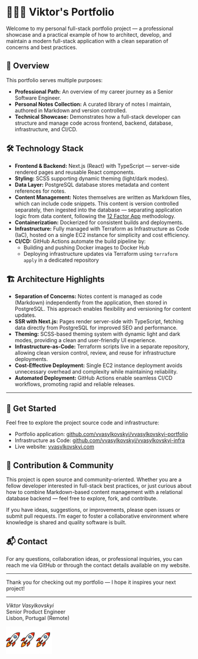 # 🚀🚀🚀 Viktor's Portfolio

Welcome to my personal full-stack portfolio project — a professional showcase and a practical example of how to architect, develop, and maintain a modern full-stack application with a clean separation of concerns and best practices.

## 🚀 Overview

This portfolio serves multiple purposes:

- **Professional Path:** An overview of my career journey as a Senior Software Engineer.
- **Personal Notes Collection:** A curated library of notes I maintain, authored in Markdown and version controlled.
- **Technical Showcase:** Demonstrates how a full-stack developer can structure and manage code across frontend, backend, database, infrastructure, and CI/CD.

## 🛠 Technology Stack

- **Frontend & Backend:** Next.js (React) with TypeScript — server-side rendered pages and reusable React components.
- **Styling:** SCSS supporting dynamic theming (light/dark modes).
- **Data Layer:** PostgreSQL database stores metadata and content references for notes.
- **Content Management:** Notes themselves are written as Markdown files, which can include code snippets. This content is version controlled separately, then ingested into the database — separating application logic from data content, following the [12 Factor App](https://12factor.net/) methodology.
- **Containerization:** Dockerized for consistent builds and deployments.
- **Infrastructure:** Fully managed with Terraform as Infrastructure as Code (IaC), hosted on a single EC2 instance for simplicity and cost efficiency.
- **CI/CD:** GitHub Actions automate the build pipeline by:
  - Building and pushing Docker images to Docker Hub
  - Deploying infrastructure updates via Terraform using `terraform apply` in a dedicated repository

## 🏗 Architecture Highlights

- **Separation of Concerns:** Notes content is managed as code (Markdown) independently from the application, then stored in PostgreSQL. This approach enables flexibility and versioning for content updates.
- **SSR with Next.js:** Pages render server-side with TypeScript, fetching data directly from PostgreSQL for improved SEO and performance.
- **Theming:** SCSS-based theming system with dynamic light and dark modes, providing a clean and user-friendly UI experience.
- **Infrastructure-as-Code:** Terraform scripts live in a separate repository, allowing clean version control, review, and reuse for infrastructure deployments.
- **Cost-Effective Deployment:** Single EC2 instance deployment avoids unnecessary overhead and complexity while maintaining reliability.
- **Automated Deployment:** GitHub Actions enable seamless CI/CD workflows, promoting rapid and reliable releases.

---

## 🚦 Get Started

Feel free to explore the project source code and infrastructure:

- Portfolio application: [github.com/vvasylkovskyi/vvasylkovskyi-portfolio](https://github.com/vvasylkovskyi/vvasylkovskyi-portfolio)
- Infrastructure as Code: [github.com/vvasylkovskyi/vvasylkovskyi-infra](https://github.com/vvasylkovskyi/vvasylkovskyi-infra)
- Live website: [vvasylkovskyi.com](https://www.vvasylkovskyi.com/)

## 🤝 Contribution & Community

This project is open source and community-oriented. Whether you are a fellow developer interested in full-stack best practices, or just curious about how to combine Markdown-based content management with a relational database backend — feel free to explore, fork, and contribute.

If you have ideas, suggestions, or improvements, please open issues or submit pull requests. I’m eager to foster a collaborative environment where knowledge is shared and quality software is built.

## 📬 Contact

For any questions, collaboration ideas, or professional inquiries, you can reach me via GitHub or through the contact details available on my website.

---

Thank you for checking out my portfolio — I hope it inspires your next project!

---

*Viktor Vasylkovskyi*  
Senior Product Engineer  
Lisbon, Portugal (Remote)

<div style="display: flex; justify-content: flex-start; margin-bottom: 10px; "><img src="./background-rockets.png" width="125" height="75" alt="Raspberry pi device"/></div>

